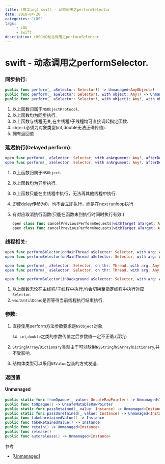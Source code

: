 ```yaml
---
title: (施工ing) swift - 动态调用之performSelector
date: 2018-04-20
categories: "iOS"
tags: 
     - iOS
     - swift
description: iOS中的动态调用之performSelector.
---
```


# swift - 动态调用之performSelector.

### 同步执行:

```swift
public func perform(_ aSelector: Selector!) -> Unmanaged<AnyObject>!
public func perform(_ aSelector: Selector!, with object: Any!) -> Unmanaged<AnyObject>!
public func perform(_ aSelector: Selector!, with object1: Any!, with object2: Any!) -> Unmanaged<AnyObject>!
```

1. 以上函数归属于`NSObjectProtocol`.
2. 以上函数均为同步执行.
3. 以上函数与线程无关,在主线程/子线程均可直接调起指定函数.
4. `object`必须为对象类型(int,double无法正确传值).
5. 拥有返回值

### 延迟执行(Delayed perform):

```swift
open func perform(_ aSelector: Selector, with anArgument: Any?, afterDelay delay: TimeInterval, inModes modes: [RunLoopMode])
open func perform(_ aSelector: Selector, with anArgument: Any?, afterDelay delay: TimeInterval)
```

1. 以上函数归属于`NSObject`.

2. 以上函数均为异步执行.

3. 以上函数只能在主线程中执行，无法再其他线程中执行.

4. 即使delay传参为0，也不会立即执行，而是在next runloop执行

5. 有对应取消执行函数(只能在函数未到执行时间时执行有效.)

   ```swift
   open class func cancelPreviousPerformRequests(withTarget aTarget: Any, selector aSelector: Selector, object anArgument: Any?)
   open class func cancelPreviousPerformRequests(withTarget aTarget: Any)
   ```


### 线程相关:

```swift
open func performSelector(onMainThread aSelector: Selector, with arg: Any?, waitUntilDone wait: Bool, modes array: [String]?)
open func performSelector(onMainThread aSelector: Selector, with arg: Any?, waitUntilDone wait: Bool)  

open func perform(_ aSelector: Selector, on thr: Thread, with arg: Any?, waitUntilDone wait: Bool, modes array: [String]?)
open func perform(_ aSelector: Selector, on thr: Thread, with arg: Any?, waitUntilDone wait: Bool)

open func performSelector(inBackground aSelector: Selector, with arg: Any?)
```

1. 以上函数无论在主线程/子线程中执行,均会切换至指定线程中执行对应 `Selector`.
2. `waitUntilDone`:是否等待当前线程执行结束执行.

### 参数:

 1. 直接使用perform方法参数要求是`NSObject`对象,

    so: `int`,`double`之类的参数传值之后参数值一定不正确.(深坑)

 2. `String`/`Array`/`Dictionary`类型由于可以映射`NSString`/`NSArray`/`Dictionary`,并不受影响.

 3. 结构体类型可以采用`NSValue`包装的方式发送.


### 返回值

#### Unmanaged

```swift
public static func fromOpaque(_ value: UnsafeRawPointer) -> Unmanaged<Instance>
public func toOpaque() -> UnsafeMutableRawPointer
public static func passRetained(_ value: Instance) -> Unmanaged<Instance>
public static func passUnretained(_ value: Instance) -> Unmanaged<Instance>
public func takeUnretainedValue() -> Instance
public func takeRetainedValue() -> Instance
public func retain() -> Unmanaged<Instance>
public func release()
public func autorelease() -> Unmanaged<Instance>
```



参考

- [[Unmanaged](http://nshipster.cn/unmanaged/)]